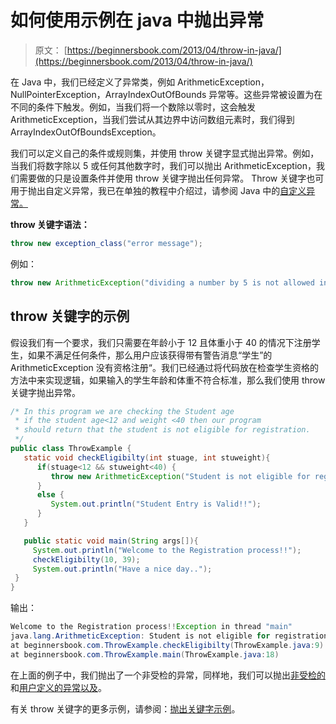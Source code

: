 # 如何使用示例在 java 中抛出异常

> 原文： [https://beginnersbook.com/2013/04/throw-in-java/](https://beginnersbook.com/2013/04/throw-in-java/)

在 Java 中，我们已经定义了异常类，例如 ArithmeticException，NullPointerException，ArrayIndexOutOfBounds 异常等。这些异常被设置为在不同的条件下触发。例如，当我们将一个数除以零时，这会触发 ArithmeticException，当我们尝试从其边界中访问数组元素时，我们得到 ArrayIndexOutOfBoundsException。

我们可以定义自己的条件或规则集，并使用 throw 关键字显式抛出异常。例如，当我们将数字除以 5 或任何其他数字时，我们可以抛出 ArithmeticException，我们需要做的只是设置条件并使用 throw 关键字抛出任何异常。 Throw 关键字也可用于抛出自定义异常，我已在单独的教程中介绍过，请参阅 Java 中的[自定义异常。](https://beginnersbook.com/2013/04/user-defined-exception-in-java/)

**throw 关键字语法：**

```java
throw new exception_class("error message");
```

例如：

```java
throw new ArithmeticException("dividing a number by 5 is not allowed in this program");
```

## throw 关键字的示例

假设我们有一个要求，我们只需要在年龄小于 12 且体重小于 40 的情况下注册学生，如果不满足任何条件，那么用户应该获得带有警告消息“学生”的 ArithmeticException 没有资格注册“。我们已经通过将代码放在检查学生资格的方法中来实现逻辑，如果输入的学生年龄和体重不符合标准，那么我们使用 throw 关键字抛出异常。

```java
/* In this program we are checking the Student age
 * if the student age<12 and weight <40 then our program 
 * should return that the student is not eligible for registration.
 */
public class ThrowExample {
   static void checkEligibilty(int stuage, int stuweight){ 
      if(stuage<12 && stuweight<40) {
         throw new ArithmeticException("Student is not eligible for registration"); 
      }
      else {
         System.out.println("Student Entry is Valid!!"); 
      }
   } 

   public static void main(String args[]){ 
     System.out.println("Welcome to the Registration process!!");
     checkEligibilty(10, 39); 
     System.out.println("Have a nice day.."); 
 } 
}
```

输出：

```java
Welcome to the Registration process!!Exception in thread "main" 
java.lang.ArithmeticException: Student is not eligible for registration
at beginnersbook.com.ThrowExample.checkEligibilty(ThrowExample.java:9)
at beginnersbook.com.ThrowExample.main(ThrowExample.java:18)
```

在上面的例子中，我们抛出了一个非受检的异常，同样地，我们可以抛出[非受检的](https://beginnersbook.com/2013/04/java-checked-unchecked-exceptions-with-examples/)和[用户定义的异常以及](https://beginnersbook.com/2013/04/user-defined-exception-in-java/)。

有关 throw 关键字的更多示例，请参阅：[抛出关键字示例](https://beginnersbook.com/2013/04/throw-in-java/)。